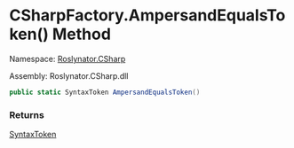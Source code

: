 # CSharpFactory\.AmpersandEqualsToken\(\) Method

Namespace: [Roslynator.CSharp](../../README.md)

Assembly: Roslynator\.CSharp\.dll

```csharp
public static SyntaxToken AmpersandEqualsToken()
```

### Returns

[SyntaxToken](https://docs.microsoft.com/en-us/dotnet/api/microsoft.codeanalysis.syntaxtoken)


